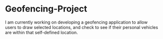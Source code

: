 # Geofencing-Project
I am currently working on developing a geofencing application to allow users to draw selected locations, and check to see if their personal vehicles are within that self-defined location.
